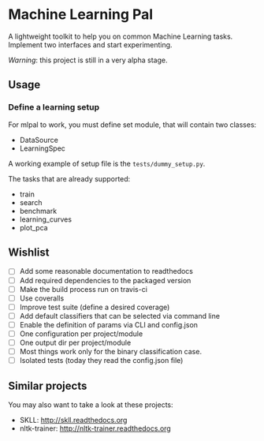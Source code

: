 # Machine Learning Pal

A lightweight toolkit to help you on common Machine Learning tasks.
Implement two interfaces and start experimenting.

*Warning*: this project is still in a very alpha stage.

## Usage

### Define a learning setup

For mlpal to work, you must define set module, that will contain two classes:

- DataSource
- LearningSpec

A working example of setup file is the `tests/dummy_setup.py`.

The tasks that are already supported:

* train
* search
* benchmark
* learning_curves
* plot_pca

## Wishlist

- [ ] Add some reasonable documentation to readthedocs
- [ ] Add required dependencies to the packaged version
- [ ] Make the build process run on travis-ci
- [ ] Use coveralls
- [ ] Improve test suite (define a desired coverage)
- [ ] Add default classifiers that can be selected via command line
- [ ] Enable the definition of params via CLI and config.json
- [ ] One configuration per project/module
- [ ] One output dir per project/module
- [ ] Most things work only for the binary classification case.
- [ ] Isolated tests (today they read the config.json file)

## Similar projects

You may also want to take a look at these projects:

* SKLL: http://skll.readthedocs.org
* nltk-trainer: http://nltk-trainer.readthedocs.org
